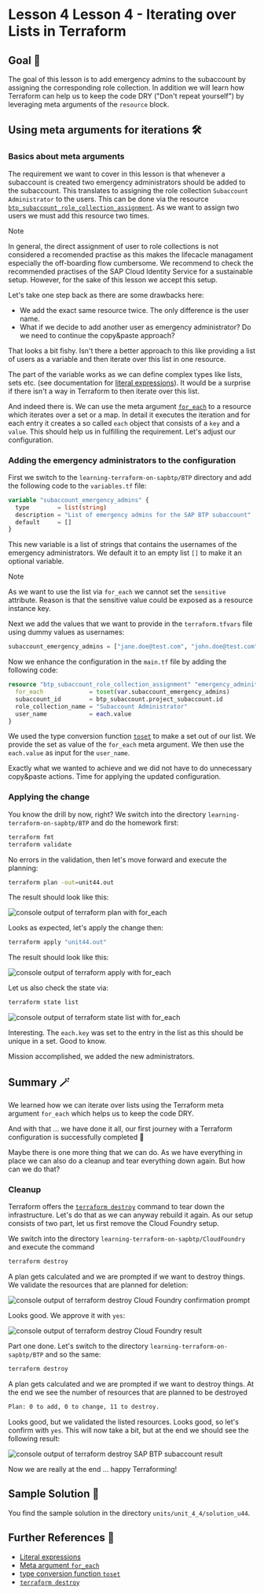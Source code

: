 # Lesson 4 Lesson 4 - Iterating over Lists in Terraform

## Goal 🎯

The goal of this lesson is to add emergency admins to the subaccount by assigning the corresponding role collection. In addition we will learn how Terraform can help us to keep the code DRY ("Don't repeat yourself") by leveraging meta arguments of the `resource` block.

## Using meta arguments for iterations 🛠️

### Basics about meta arguments

The requirement we want to cover in this lesson is that whenever a subaccount is created two emergency administrators should be added to the subaccount. This translates to assigning the role collection `Subaccount Administrator` to the users. This can be done via the resource [`btp_subaccount_role_collection_assignment`](https://registry.terraform.io/providers/SAP/btp/latest/docs/resources/subaccount_role_collection_assignment). As we want to assign two users we must add this resource two times.

> [!NOTE]
> In general, the direct assignment of user to role collections is not considered a recomended practise as this makes the lifecacle managament especially the off-boarding flow cumbersome. We recommend to check the recommended practises of the SAP Cloud Identity Service for a sustainable setup. However, for the sake of this lesson we accept this setup.

Let's take one step back as there are some drawbacks here:

- We add the exact same resource twice. The only difference is the user name.
- What if we decide to add another user as emergency administrator? Do we need to continue the copy&paste approach?

That looks a bit fishy. Isn't there a better approach to this like providing a list of users as a variable and then iterate over this list in one resource.

The part of the variable works as we can define complex types like lists, sets etc. (see documentation for [literal expressions](https://developer.hashicorp.com/terraform/language/expressions/types#literal-expressions)). It would be a surprise if there isn't a way in Terraform to then iterate over this list.

And indeed there is. We can use the meta argument [`for_each`](https://developer.hashicorp.com/terraform/language/meta-arguments/for_each) to a resource which iterates over a set or a map. In detail it executes the iteration and for each entry it creates a so called `each` object that consists of a `key` and a `value`. This should help us in fulfilling the requirement. Let's adjust our configuration.

### Adding the emergency administrators to the configuration

First we switch to the `learning-terraform-on-sapbtp/BTP` directory and add the following code to the `variables.tf` file:

```terraform
variable "subaccount_emergency_admins" {
  type        = list(string)
  description = "List of emergency admins for the SAP BTP subaccount"
  default     = []
}
```

This new variable is a list of strings that contains the usernames of the emergency administrators. We default it to an empty list `[]` to make it an optional variable.

> [!NOTE]
> As we want to use the list via `for_each` we cannot set the `sensitive` attribute. Reason is that the sensitive value could be exposed as a resource instance key.

Next we add the values that we want to provide in the `terraform.tfvars` file using dummy values as usernames:

```terraform
subaccount_emergency_admins = ["jane.doe@test.com", "john.doe@test.com"]
```

Now we enhance the configuration in the `main.tf` file by adding the following code:

```terraform
resource "btp_subaccount_role_collection_assignment" "emergency_adminitrators" {
  for_each             = toset(var.subaccount_emergency_admins)
  subaccount_id        = btp_subaccount.project_subaccount.id
  role_collection_name = "Subaccount Administrator"
  user_name            = each.value
}

```

We used the type conversion function [`toset`](https://developer.hashicorp.com/terraform/language/functions/toset) to make a set out of our list. We provide the set as value of the `for_each` meta argument. We then use the `each.value` as input for the `user_name`.

Exactly what we wanted to achieve and we did not have to do unnecessary copy&paste actions. Time for applying the updated configuration.

### Applying the change

You know the drill by now, right? We switch into the directory `learning-terraform-on-sapbtp/BTP` and do the homework first:

```bash
terraform fmt
terraform validate
```

No errors in the validation, then let's move forward and execute the planning:

```bash
terraform plan -out=unit44.out
```

The result should look like this:

![console output of terraform plan with for_each](./images/u4l4_terraform_plan_for_each.png)

Looks as expected, let's apply the change then:

```bash
terraform apply "unit44.out"
```

The result should look like this:

![console output of terraform apply with for_each](./images/u4l4_terraform_apply_for_each.png)

Let us also check the state via:

```bash
terraform state list
```

![console output of terraform state list with for_each](./images/u4l4_terraform_state_list_for_each.png)

Interesting. The `each.key` was set to the entry in the list as this should be unique in a set. Good to know.

Mission accomplished, we added the new administrators.

## Summary 🪄

We learned how we can iterate over lists using the Terraform meta argument `for_each` which helps us to keep the code DRY.

And with that ... we have done it all, our first journey with a Terraform configuration is successfully completed 🥳


Maybe there is one more thing that we can do. As we have everything in place we can also do a cleanup and tear everything down again. But how can we do that?

### Cleanup

Terraform offers the [`terraform destroy`](https://developer.hashicorp.com/terraform/cli/commands/destroy) command to tear down the infrastructure. Let's do that as we can anyway rebuild it again. As our setup consists of two part, let us first remove the Cloud Foundry setup.

We switch into the directory `learning-terraform-on-sapbtp/CloudFoundry` and execute the command

```bash
terraform destroy
```

A plan gets calculated and we are prompted if we want to destroy things. We validate the resources that are planned for deletion:

![console output of terraform destroy Cloud Foundry confirmation prompt](./images/u4l4_terraform_destroy_cf.png)

Looks good. We approve it with `yes`:

![console output of terraform destroy Cloud Foundry result](./images/u4l4_terraform_destroy_cf_result.png)

Part one done. Let's switch to the directory `learning-terraform-on-sapbtp/BTP` and so the same:

```bash
terraform destroy
```

A plan gets calculated and we are prompted if we want to destroy things. At the end we see the number of resources that are planned to be destroyed

```bash
Plan: 0 to add, 0 to change, 11 to destroy.

```

Looks good, but we validated the listed resources. Looks good, so let's confirm with `yes`. This will now take a bit, but at the end we should see the following result:

![console output of terraform destroy SAP BTP subaccount result](./images/u4l4_terraform_destroy_btp_result.png)

Now we are really at the end ... happy Terraforming!

## Sample Solution 🛟

You find the sample solution in the directory `units/unit_4_4/solution_u44`.

## Further References 📝

- [Literal expressions](https://developer.hashicorp.com/terraform/language/expressions/types#literal-expressions)
- [Meta argument `for_each`](https://developer.hashicorp.com/terraform/language/meta-arguments/for_each)
- [type conversion function `toset`](https://developer.hashicorp.com/terraform/language/functions/toset)
- [`terraform destroy`](https://developer.hashicorp.com/terraform/cli/commands/destroy)
